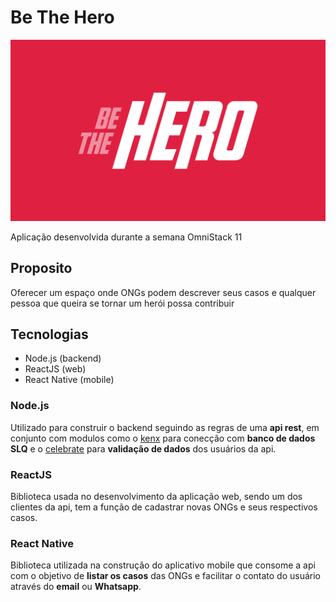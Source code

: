 # Be The Hero

![logo](.github/screenshots/logo.png)

Aplicação desenvolvida durante a semana OmniStack 11

## Proposito

Oferecer um espaço onde ONGs podem descrever seus casos e qualquer pessoa que queira se tornar um herói possa contribuir

## Tecnologias

- Node.js (backend)
- ReactJS (web)
- React Native (mobile)

### Node.js

Utilizado para construir o backend seguindo as regras de uma **api rest**, em conjunto com modulos como o [kenx](https://github.com/knex/knex) para conecção com **banco de dados SLQ** e o [celebrate](https://github.com/arb/celebrate) para **validação de dados** dos usuários da api.

### ReactJS

Biblioteca usada no desenvolvimento da aplicação web, sendo um dos clientes da api, tem a função de cadastrar novas ONGs e seus respectivos casos.

### React Native

Biblioteca utilizada na construção do aplicativo mobile que consome a api com o objetivo de **listar os casos** das ONGs e facilitar o contato do usuário através do **email** ou **Whatsapp**.
